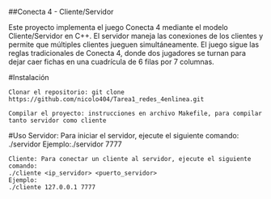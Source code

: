 ##Conecta 4 - Cliente/Servidor

Este proyecto implementa el juego Conecta 4 mediante el modelo Cliente/Servidor en C++. El servidor maneja las conexiones de los clientes y permite que múltiples clientes jueguen simultáneamente. El juego sigue las reglas tradicionales de Conecta 4, donde dos jugadores se turnan para dejar caer fichas en una cuadrícula de 6 filas por 7 columnas.

#Instalación

    Clonar el repositorio: git clone https://github.com/nicolo404/Tarea1_redes_4enlinea.git

    Compilar el proyecto: instrucciones en archivo Makefile, para compilar tanto servidor como cliente


#Uso
    Servidor: Para iniciar el servidor, ejecute el siguiente comando:
    ./servidor <puerto>
    Ejemplo:./servidor 7777

    Cliente: Para conectar un cliente al servidor, ejecute el siguiente comando:
    ./cliente <ip_servidor> <puerto_servidor>
    Ejemplo:
    ./cliente 127.0.0.1 7777



